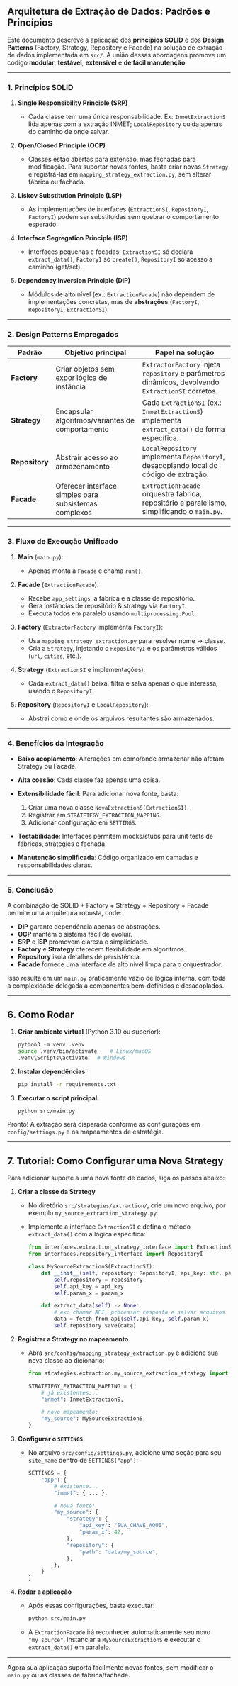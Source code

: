 ## Arquitetura de Extração de Dados: Padrões e Princípios

Este documento descreve a aplicação dos **princípios SOLID** e dos **Design Patterns** (Factory, Strategy, Repository e Facade) na solução de extração de dados implementada em `src/`. A união dessas abordagens promove um código **modular**, **testável**, **extensível** e **de fácil manutenção**.

---

### 1. Princípios SOLID

1. **Single Responsibility Principle (SRP)**

   * Cada classe tem uma única responsabilidade. Ex: `InmetExtractionS` lida apenas com a extração INMET; `LocalRepository` cuida apenas do caminho de onde salvar.

2. **Open/Closed Principle (OCP)**

   * Classes estão abertas para extensão, mas fechadas para modificação. Para suportar novas fontes, basta criar novas `Strategy` e registrá-las em `mapping_strategy_extraction.py`, sem alterar fábrica ou fachada.

3. **Liskov Substitution Principle (LSP)**

   * As implementações de interfaces (`ExtractionSI`, `RepositoryI`, `FactoryI`) podem ser substituídas sem quebrar o comportamento esperado.

4. **Interface Segregation Principle (ISP)**

   * Interfaces pequenas e focadas: `ExtractionSI` só declara `extract_data()`, `FactoryI` só `create()`, `RepositoryI` só acesso a caminho (get/set).

5. **Dependency Inversion Principle (DIP)**

   * Módulos de alto nível (ex.: `ExtractionFacade`) não dependem de implementações concretas, mas de **abstrações** (`FactoryI`, `RepositoryI`, `ExtractionSI`).

---

### 2. Design Patterns Empregados

| Padrão         | Objetivo principal                                    | Papel na solução                                                                                   |
| -------------- | ----------------------------------------------------- | -------------------------------------------------------------------------------------------------- |
| **Factory**    | Criar objetos sem expor lógica de instância           | `ExtractorFactory` injeta `repository` e parâmetros dinâmicos, devolvendo `ExtractionSI` corretos. |
| **Strategy**   | Encapsular algoritmos/variantes de comportamento      | Cada `ExtractionSI` (ex.: `InmetExtractionS`) implementa `extract_data()` de forma específica.     |
| **Repository** | Abstrair acesso ao armazenamento                      | `LocalRepository` implementa `RepositoryI`, desacoplando local do código de extração.              |
| **Facade**     | Oferecer interface simples para subsistemas complexos | `ExtractionFacade` orquestra fábrica, repositório e paralelismo, simplificando o `main.py`.        |

---

### 3. Fluxo de Execução Unificado

1. **Main** (`main.py`):

   * Apenas monta a `Facade` e chama `run()`.

2. **Facade** (`ExtractionFacade`):

   * Recebe `app_settings`, a fábrica e a classe de repositório.
   * Gera instâncias de repositório & strategy via `FactoryI`.
   * Executa todos em paralelo usando `multiprocessing.Pool`.

3. **Factory** (`ExtractorFactory` implementa `FactoryI`):

   * Usa `mapping_strategy_extraction.py` para resolver nome → classe.
   * Cria a `Strategy`, injetando o `RepositoryI` e os parâmetros válidos (`url`, `cities`, etc.).

4. **Strategy** (`ExtractionSI` e implementações):

   * Cada `extract_data()` baixa, filtra e salva apenas o que interessa, usando o `RepositoryI`.

5. **Repository** (`RepositoryI` e `LocalRepository`):

   * Abstrai como e onde os arquivos resultantes são armazenados.

---

### 4. Benefícios da Integração

* **Baixo acoplamento**: Alterações em como/onde armazenar não afetam Strategy ou Facade.
* **Alta coesão**: Cada classe faz apenas uma coisa.
* **Extensibilidade fácil**: Para adicionar nova fonte, basta:

  1. Criar uma nova classe `NovaExtractionS(ExtractionSI)`.
  2. Registrar em `STRATETEGY_EXTRACTION_MAPPING`.
  3. Adicionar configuração em `SETTINGS`.
* **Testabilidade**: Interfaces permitem mocks/stubs para unit tests de fábricas, strategies e fachada.
* **Manutenção simplificada**: Código organizado em camadas e responsabilidades claras.

---

### 5. Conclusão

A combinação de SOLID + Factory + Strategy + Repository + Facade permite uma arquitetura robusta, onde:

* **DIP** garante dependência apenas de abstrações.
* **OCP** mantém o sistema fácil de evoluir.
* **SRP** e **ISP** promovem clareza e simplicidade.
* **Factory** e **Strategy** oferecem flexibilidade em algoritmos.
* **Repository** isola detalhes de persistência.
* **Facade** fornece uma interface de alto nível limpa para o orquestrador.

Isso resulta em um `main.py` praticamente vazio de lógica interna, com toda a complexidade delegada a componentes bem-definidos e desacoplados.

---

## 6. Como Rodar

1. **Criar ambiente virtual** (Python 3.10 ou superior):

   ```bash
   python3 -m venv .venv
   source .venv/bin/activate    # Linux/macOS
   .venv\Scripts\activate   # Windows
   ```

2. **Instalar dependências**:

   ```bash
   pip install -r requirements.txt
   ```

3. **Executar o script principal**:

   ```bash
   python src/main.py
   ```

Pronto! A extração será disparada conforme as configurações em `config/settings.py` e os mapeamentos de estratégia.

---

## 7. Tutorial: Como Configurar uma Nova Strategy

Para adicionar suporte a uma nova fonte de dados, siga os passos abaixo:

1. **Criar a classe da Strategy**

   * No diretório `src/strategies/extraction/`, crie um novo arquivo, por exemplo `my_source_extraction_strategy.py`.
   * Implemente a interface `ExtractionSI` e defina o método `extract_data()` com a lógica específica:

     ```python
     from interfaces.extraction_strategy_interface import ExtractionSI
     from interfaces.repository_interface import RepositoryI

     class MySourceExtractionS(ExtractionSI):
         def __init__(self, repository: RepositoryI, api_key: str, param_x: int):
             self.repository = repository
             self.api_key = api_key
             self.param_x = param_x

         def extract_data(self) -> None:
             # ex: chamar API, processar resposta e salvar arquivos
             data = fetch_from_api(self.api_key, self.param_x)
             self.repository.save(data)
     ```

2. **Registrar a Strategy no mapeamento**

   * Abra `src/config/mapping_strategy_extraction.py` e adicione sua nova classe ao dicionário:

     ```python
     from strategies.extraction.my_source_extraction_strategy import MySourceExtractionS

     STRATETEGY_EXTRACTION_MAPPING = {
         # já existentes...
         "inmet": InmetExtractionS,

         # novo mapeamento:
         "my_source": MySourceExtractionS,
     }
     ```

3. **Configurar o `SETTINGS`**

   * No arquivo `src/config/settings.py`, adicione uma seção para seu `site_name` dentro de `SETTINGS["app"]`:

     ```python
     SETTINGS = {
         "app": {
             # existente...
             "inmet": { ... },

             # nova fonte:
             "my_source": {
                 "strategy": {
                     "api_key": "SUA_CHAVE_AQUI",
                     "param_x": 42,
                 },
                 "repository": {
                     "path": "data/my_source",
                 },
             },
         }
     }
     ```

4. **Rodar a aplicação**

   * Após essas configurações, basta executar:

     ```bash
     python src/main.py
     ```
   * A `ExtractionFacade` irá reconhecer automaticamente seu novo `"my_source"`, instanciar a `MySourceExtractionS` e executar o `extract_data()` em paralelo.

---

Agora sua aplicação suporta facilmente novas fontes, sem modificar o `main.py` ou as classes de fábrica/fachada.
